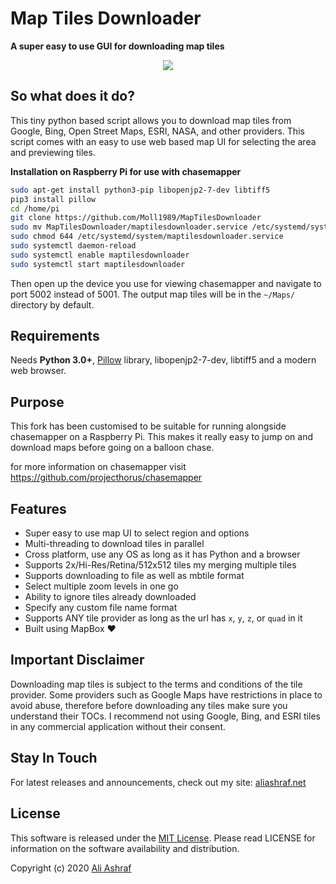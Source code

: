 # Map Tiles Downloader

**A super easy to use GUI for downloading map tiles**

<p align="center">
  <img src="gif/map-tiles-downloader.gif">
</p>

## So what does it do?

This tiny python based script allows you to download map tiles from Google, Bing, Open Street Maps, ESRI, NASA, and other providers. This script comes with an easy to use web based map UI for selecting the area and previewing tiles.

**Installation on Raspberry Pi for use with chasemapper**
```sh
sudo apt-get install python3-pip libopenjp2-7-dev libtiff5
pip3 install pillow
cd /home/pi
git clone https://github.com/Moll1989/MapTilesDownloader
sudo mv MapTilesDownloader/maptilesdownloader.service /etc/systemd/system/maptilesdownloader.service
sudo chmod 644 /etc/systemd/system/maptilesdownloader.service
sudo systemctl daemon-reload
sudo systemctl enable maptilesdownloader
sudo systemctl start maptilesdownloader
```

Then open up the device you use for viewing chasemapper and navigate to port 5002 instead of 5001. The output map tiles will be in the `~/Maps/` directory by default.

## Requirements

Needs **Python 3.0+**, [Pillow](https://pypi.org/project/Pillow/) library, libopenjp2-7-dev, libtiff5 and a modern web browser. 

## Purpose

This fork has been customised to be suitable for running alongside chasemapper on a Raspberry Pi.  This makes it really easy to jump on and download maps before going on a balloon chase.

for more information on chasemapper visit https://github.com/projecthorus/chasemapper

## Features

- Super easy to use map UI to select region and options
- Multi-threading to download tiles in parallel
- Cross platform, use any OS as long as it has Python and a browser
- Supports 2x/Hi-Res/Retina/512x512 tiles my merging multiple tiles
- Supports downloading to file as well as mbtile format
- Select multiple zoom levels in one go
- Ability to ignore tiles already downloaded
- Specify any custom file name format
- Supports ANY tile provider as long as the url has `x`, `y`, `z`, or `quad` in it
- Built using MapBox :heart:

## Important Disclaimer

Downloading map tiles is subject to the terms and conditions of the tile provider. Some providers such as Google Maps have restrictions in place to avoid abuse, therefore before downloading any tiles make sure you understand their TOCs. I recommend not using Google, Bing, and ESRI tiles in any commercial application without their consent.

## Stay In Touch

For latest releases and announcements, check out my site: [aliashraf.net](http://aliashraf.net)

## License

This software is released under the [MIT License](LICENSE). Please read LICENSE for information on the
software availability and distribution.

Copyright (c) 2020 [Ali Ashraf](http://aliashraf.net)
